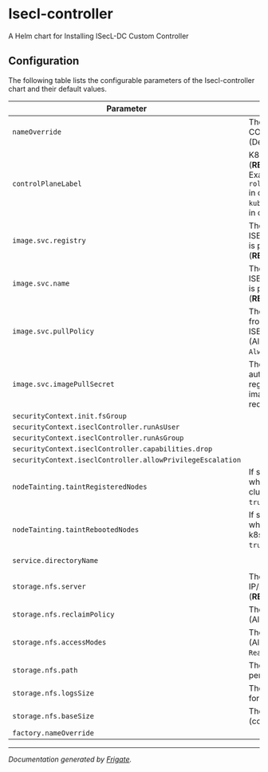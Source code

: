 
Isecl-controller
===========

A Helm chart for Installing ISecL-DC Custom Controller


## Configuration

The following table lists the configurable parameters of the Isecl-controller chart and their default values.

| Parameter                | Description             | Default        |
| ------------------------ | ----------------------- | -------------- |
| `nameOverride` | The name for ISECL-CONTROLLER chart<br> (Default: `.Chart.Name`) | `""` |
| `controlPlaneLabel` | K8s control plane label<br> (**REQUIRED**)<br> Example: `node-role.kubernetes.io/master` in case of `kubeadm`/`microk8s.io/cluster` in case of `microk8s` | `"<user input>"` |
| `image.svc.registry` | The image registry where ISECL-CONTROLLER image is pushed<br> (**REQUIRED**) | `"<user input>"` |
| `image.svc.name` | The image name with which ISECL-CONTROLLER image is pushed to registry<br> (**REQUIRED**) | `"<user input>"` |
| `image.svc.pullPolicy` | The pull policy for pulling from container registry for ISECL-CONTROLLER<br> (Allowed values: `Always`/`IfNotPresent`) | `"Always"` |
| `image.svc.imagePullSecret` | The image pull secret for authenticating with image registry, can be left empty if image registry does not require authentication | `null` |
| `securityContext.init.fsGroup` |  | `1001` |
| `securityContext.iseclController.runAsUser` |  | `1001` |
| `securityContext.iseclController.runAsGroup` |  | `1001` |
| `securityContext.iseclController.capabilities.drop` |  | `["all"]` |
| `securityContext.iseclController.allowPrivilegeEscalation` |  | `false` |
| `nodeTainting.taintRegisteredNodes` | If set to true, taints the node which are joined to the k8s cluster. (Allowed values: `true`\`false`) | `"<user input>"` |
| `nodeTainting.taintRebootedNodes` | If set to true, taints the node which are rebooted in the k8s cluster. (Allowed values: `true`\`false`) | `"<user input>"` |
| `service.directoryName` |  | `"isecl-k8s-controller"` |
| `storage.nfs.server` | The NFS Server IP/Hostname<br> (**REQUIRED**) | `"<user input>"` |
| `storage.nfs.reclaimPolicy` | The reclaim policy for NFS<br> (Allowed values: `Retain`/) | `"Retain"` |
| `storage.nfs.accessModes` | The access modes for NFS<br> (Allowed values: `ReadWriteMany`) | `"ReadWriteMany"` |
| `storage.nfs.path` | The path for storing persistent data on NFS | `"/mnt/nfs_share"` |
| `storage.nfs.logsSize` | The logs size for storing logs for KBS in NFS path | `"1Gi"` |
| `storage.nfs.baseSize` | The base volume size (configSize + logSize) | `"1Gi"` |
| `factory.nameOverride` |  | `""` |



---
_Documentation generated by [Frigate](https://frigate.readthedocs.io)._
